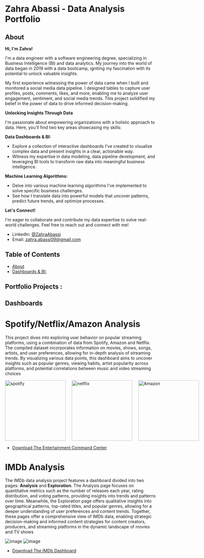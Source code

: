 # Zahra Abassi - Data Analysis Portfolio

## **About**

**Hi, I'm Zahra!**

I'm a data engineer with a software engineering degree, specializing in Business Intelligence (BI) and data analytics. My journey into the world of data began in 2019 with a data bootcamp, igniting my fascination with its potential to unlock valuable insights.

My first experience witnessing the power of data came when I built and monitored a social media data pipeline. I designed tables to capture user profiles, posts, comments, likes, and more, enabling me to analyze user engagement, sentiment, and social media trends. This project solidified my belief in the power of data to drive informed decision-making.

**Unlocking Insights Through Data**

I'm passionate about empowering organizations with a holistic approach to data. Here, you'll find two key areas showcasing my skills:

**Data Dashboards & BI:**

* Explore a collection of interactive dashboards I've created to visualize complex data and present insights in a clear, actionable way.
* Witness my expertise in data modeling, data pipeline development, and leveraging BI tools to transform raw data into meaningful business intelligence.

**Machine Learning Algorithms:**

* Delve into various machine learning algorithms I've implemented to solve specific business challenges.
* See how I translate data into powerful models that uncover patterns, predict future trends, and optimize processes.

**Let's Connect!**

I'm eager to collaborate and contribute my data expertise to solve real-world challenges. Feel free to reach out and connect with me!

- LinkedIn: [@ZahraAbassi](https://www.linkedin.com/in/zahra-abassi/)
- Email: zahra.abassi09@gmail.com
  
## **Table of Contents**

- [About](#about)
- [Dashboards & BI:](#Dashboards)


## **Portfolio Projects :**

## **Dashboards**

# Spotify/Netflix/Amazon Analysis

This project dives into exploring user behavior on popular streaming platforms, using a combination of data from Spotify, Amazon and Netflix. The compiled dataset incorporates information on movies, shows, songs, artists, and user preferences, allowing for in-depth analysis of streaming trends. By visualizing various data points, this dashboard aims to uncover insights such as popular genres, viewing habits, artist popularity across platforms, and potential correlations between music and video streaming choices
<div style="display: flex;">
    <img src="https://github.com/Zahrabassi/Portfolio-Data/assets/47666508/4cb81897-c3ca-4dac-88d6-af4a6df4d3d7" alt="spotify" style="width: 200px; height: auto; margin-right: 20px;">
    <img src="https://github.com/Zahrabassi/Portfolio-Data/assets/47666508/df40528e-8d98-4336-aafb-9078a566e8ae" alt="netflix" style="width: 200px; height: auto; margin-right: 20px;">
    <img src="https://github.com/Zahrabassi/Portfolio-Data/assets/47666508/618f29ac-8d34-4c9d-a1fb-fad32b7d0486" alt="Amazon" style="width: 200px; height: auto;">
</div>

  * [Download The Entertainment Command Center](https://github.com/Zahrabassi/Portfolio-Data/blob/main/The%20Entertainment%20Command%20Center.pbix)

# IMDb Analysis

The IMDb data analysis project features a dashboard divided into two pages: **Analysis** and **Exploration**. The Analysis page focuses on quantitative metrics such as the number of releases each year, rating distribution, and voting patterns, providing insights into trends and patterns over time. Meanwhile, the Exploration page offers qualitative insights into geographical patterns, top-rated titles, and popular genres, allowing for a deeper understanding of user preferences and content trends. Together, these pages offer a comprehensive view of IMDb data, enabling strategic decision-making and informed content strategies for content creators, producers, and streaming platforms in the dynamic landscape of movies and TV shows

![image](https://github.com/Zahrabassi/Portfolio-Data/assets/47666508/12c0027c-61c3-4bcd-ba85-e00fb0234ee2)
![image](https://github.com/Zahrabassi/Portfolio-Data/assets/47666508/90d727a8-6f87-4965-a0b9-612bf89c10df)



  * [Download The IMDb Dashboard](https://github.com/Zahrabassi/Portfolio-Data/blob/main/IMDb.pbix)






